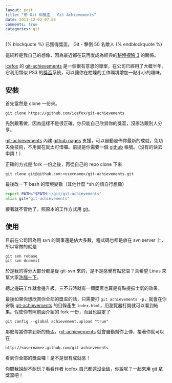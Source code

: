 ```yaml
---
layout: post
title: "用 Git 得獎盃 - Git Achievements"
date: 2011-12-02 07:08
comments: true
categories: git
---
```

{% blockquote %}
已獲得獎盃。
Git - 擊倒 50 名敵人
{% endblockquote %}

這純粹是我自己的想像，因為最近都在玩再度成為經典的[秘境探險 3][uncharted3] 的關係。

[icefox][icefox] 的 [git-achievements][git-achievements] 是一個很有意思的專案，在公司已經用了大概半年。它利用類似 PS3 的[獎盃][trophy]系統，可以讓你在枯燥的工作環境增加一點小小的趣味。


## 安裝

首先當然是 clone 一份來。

```
git clone https://github.com/icefox/git-achievements
```

先別跟著做，因為這樣不是很正確，你只能自己欣賞你的獎盃，沒辦法跟別人分享。

[git-achievements][git-achievements] 內建 [github pages][github-pages] 支援，可以自動發佈你最新的成就，免功夫免技術，不用實在就太可惜囉。前提是你需要一個 [github][github] 帳號。（沒有的快去申請！）

正確的方式是 fork 一份之後，再從自己的 repo clone 下來

```
git clone git@github.com:<username>/git-achievements.git
```

最後改一下 bash 的環境變數（其他什麼 *sh 的請自行想像）


``` bash
export PATH="$PATH:~/git/git-achievements"
alias git="git-achievements"
```

接著就不管他了，照原本的工作方式用 [git][git]。

## 使用

目前在公司因為用 svn 的同事還是佔大多數，程式碼也都是放在 svn server 上，所以常做的就是

```
git svn rebase
git svn dcommit
```

於是我的得分大部分都是從 git-svn 來的，是不是感覺有點悲哀？真希望 Linus 來幫大家[洗腦一下][linus-git]。

總之邊~~玩~~工作就會邊升級，三不五時就有一個獎盃也算是有點提振士氣的效果。

最後如果你想欣賞你全部的獎盃的話，只需要打 `git achievements -p`，就會在你安裝 [git-achievements][git-achievements] 的目錄產生 `index.html`，用瀏覽器打開就可以看到結果。假使你有照前面介紹的 fork 一份，而且也設定了

```
git config --global achievement.upload "true"
```

那麼每當你拿到新的獎盃，[git-achievements][git-achievements] 就會自動幫你上傳，接著你就可以在

```
http://<username>.github.com/git-achievements
```

看到你全部的獎盃囉！是不是很有成就感！

你問我說耐不耐玩？看看作者 [icefox][icefox] 自己都[還沒全破][icefox-achievements]，你說呢？一起來用 [git][git] 拿獎盃吧！

[uncharted3]:          http://acg.gamer.com.tw/acgDetail.php?s=42215
[icefox]:              https://github.com/icefox
[git-achievements]:    https://github.com/icefox/git-achievements
[trophy]:              http://www.yourgamercards.net/profile/alecchen
[git]:                 http://git-scm.com
[github]:              http://github.com
[github-pages]:        http://pages.github.com/
[linus-git]:           http://www.youtube.com/watch?v=4XpnKHJAok8
[icefox-achievements]: http://icefox.github.com/git-achievements/

